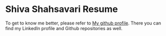 # Shiva Shahsavari Resume
To get to know me better, please refer to [My github profile](https://shivashahsavari.github.io/). There you can find my LinkedIn profile and Github repositories as well.
